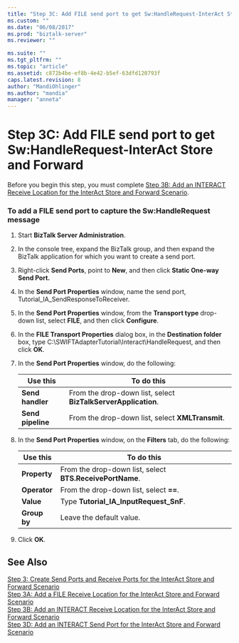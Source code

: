 ```yaml
---
title: "Step 3C: Add FILE send port to get Sw:HandleRequest-InterAct Store and Forward | Microsoft Docs"
ms.custom: ""
ms.date: "06/08/2017"
ms.prod: "biztalk-server"
ms.reviewer: ""

ms.suite: ""
ms.tgt_pltfrm: ""
ms.topic: "article"
ms.assetid: c872b4be-ef8b-4e42-b5ef-63dfd120793f
caps.latest.revision: 8
author: "MandiOhlinger"
ms.author: "mandia"
manager: "anneta"
---
```

# Step 3C: Add FILE send port to get Sw:HandleRequest-InterAct Store and Forward
Before you begin this step, you must complete [Step 3B: Add an INTERACT Receive Location for the InterAct Store and Forward Scenario](../../adapters-and-accelerators/fileact-interact/step-3b-add-interact-receive-location-for-interact-store-and-forward-scenario.md).  
  
### To add a FILE send port to capture the Sw:HandleRequest message  
  
1.  Start **BizTalk Server Administration**.  
  
2.  In the console tree, expand the BizTalk group, and then expand the BizTalk application for which you want to create a send port.  
  
3.  Right-click **Send Ports**, point to **New**, and then click **Static One-way Send Port.**  
  
4.  In the **Send Port Properties** window, name the send port, Tutorial_IA_SendResponseToReceiver.  
  
5.  In the **Send Port Properties** window, from the **Transport type** drop-down list, select **FILE**, and then click **Configure**.  
  
6.  In the **FILE Transport Properties** dialog box, in the **Destination folder** box, type C:\SWIFTAdapterTutorial\Interact\HandleRequest, and then click **OK**.  
  
7.  In the **Send Port Properties** window, do the following:  
  
    |**Use this**|**To do this**|  
    |------------------|--------------------|  
    |**Send handler**|From the drop-down list, select **BizTalkServerApplication**.|  
    |**Send pipeline**|From the drop-down list, select **XMLTransmit**.|  
  
8.  In the **Send Port Properties** window, on the **Filters** tab, do the following:  
  
    |**Use this**|**To do this**|  
    |------------------|--------------------|  
    |**Property**|From the drop-down list, select **BTS.ReceivePortName**.|  
    |**Operator**|From the drop-down list, select **==**.|  
    |**Value**|Type **Tutorial_IA_InputRequest_SnF**.|  
    |**Group by**|Leave the default value.|  
  
9. Click **OK**.  
  
## See Also  
 [Step 3: Create Send Ports and Receive Ports for the InterAct Store and Forward Scenario](../../adapters-and-accelerators/fileact-interact/step-3-create-send-and-receive-ports-for-interact-store-and-forward-scenario.md)   
 [Step 3A: Add a FILE Receive Location for the InterAct Store and Forward Scenario](../../adapters-and-accelerators/fileact-interact/step-3a-add-a-file-receive-location-for-interact-store-and-forward-scenario.md)   
 [Step 3B: Add an INTERACT Receive Location for the InterAct Store and Forward Scenario](../../adapters-and-accelerators/fileact-interact/step-3b-add-interact-receive-location-for-interact-store-and-forward-scenario.md)   
 [Step 3D: Add an INTERACT Send Port for the InterAct Store and Forward Scenario](../../adapters-and-accelerators/fileact-interact/step-3d-add-an-interact-send-port-for-the-interact-store-and-forward-scenario.md)